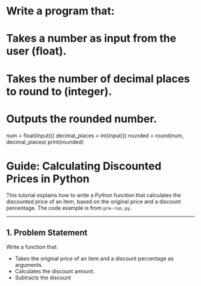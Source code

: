 # Write a program that:

# Takes a number as input from the user (float).

# Takes the number of decimal places to round to (integer).

# Outputs the rounded number.

num = float(input())
decimal_places = int(input())
rounded = round(num, decimal_places)
print(rounded)

# Guide: Calculating Discounted Prices in Python

This tutorial explains how to write a Python function that calculates the discounted price of an item, based on the original price and a discount percentage. The code example is from `pre-run.py`.

---

## 1. Problem Statement

Write a function that:

- Takes the original price of an item and a discount percentage as arguments.
- Calculates the discount amount.
- Subtracts the discount
